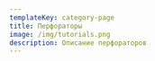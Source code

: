 ```yaml
---
templateKey: category-page
title: Перфораторы
image: /img/tutorials.png
description: Описание перфораторов
---
```


